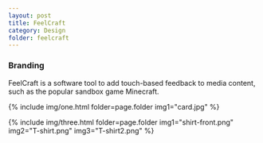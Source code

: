 ```yaml
---
layout: post
title: FeelCraft
category: Design
folder: feelcraft
---
```

### Branding
FeelCraft is a software tool to add touch-based feedback to media content, such as the popular sandbox game Minecraft.

{% include img/one.html
   folder=page.folder
   img1="card.jpg"  %}

 {% include img/three.html
   folder=page.folder
   img1="shirt-front.png"
   img2="T-shirt.png"
   img3="T-shirt2.png"  %}
